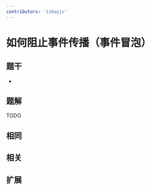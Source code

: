 ```yaml
---
contributors: 'isboyjc'
---
```


# 如何阻止事件传播（事件冒泡）

## 题干

- 



## 题解

<!-- ::: details 点我查看题解 -->

  TODO

<!-- ::: -->



## 相同


## 相关


## 扩展

